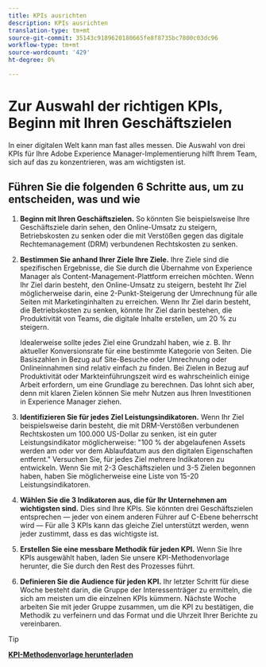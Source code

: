 ```yaml
---
title: KPIs ausrichten
description: KPIs ausrichten
translation-type: tm+mt
source-git-commit: 35143c9189620180665fe8f8735bc7800c03dc96
workflow-type: tm+mt
source-wordcount: '429'
ht-degree: 0%

---
```




# Zur Auswahl der richtigen KPIs, Beginn mit Ihren Geschäftszielen

In einer digitalen Welt kann man fast alles messen. Die Auswahl von drei KPIs für Ihre Adobe Experience Manager-Implementierung hilft Ihrem Team, sich auf das zu konzentrieren, was am wichtigsten ist.


## **Führen Sie die folgenden 6 Schritte aus, um zu entscheiden, was und wie**


1. **Beginn mit Ihren Geschäftszielen.** So könnten Sie beispielsweise Ihre Geschäftsziele darin sehen, den Online-Umsatz zu steigern, Betriebskosten zu senken oder die mit Verstößen gegen das digitale Rechtemanagement (DRM) verbundenen Rechtskosten zu senken.

1. **Bestimmen Sie anhand Ihrer Ziele Ihre Ziele.** Ihre Ziele sind die spezifischen Ergebnisse, die Sie durch die Übernahme von Experience Manager als Content-Management-Plattform erreichen möchten. Wenn Ihr Ziel darin besteht, den Online-Umsatz zu steigern, besteht Ihr Ziel möglicherweise darin, eine 2-Punkt-Steigerung der Umrechnung für alle Seiten mit Marketinginhalten zu erreichen. Wenn Ihr Ziel darin besteht, die Betriebskosten zu senken, könnte Ihr Ziel darin bestehen, die Produktivität von Teams, die digitale Inhalte erstellen, um 20 % zu steigern.

   Idealerweise sollte jedes Ziel eine Grundzahl haben, wie z. B. Ihr aktueller Konversionsrate für eine bestimmte Kategorie von Seiten. Die Basiszahlen in Bezug auf Site-Besuche oder Umrechnung oder Onlineinnahmen sind relativ einfach zu finden. Bei Zielen in Bezug auf Produktivität oder Markteinführungszeit wird es wahrscheinlich einige Arbeit erfordern, um eine Grundlage zu berechnen. Das lohnt sich aber, denn mit klaren Zielen können Sie mehr Nutzen aus Ihren Investitionen in Experience Manager ziehen.

1. **Identifizieren Sie für jedes Ziel Leistungsindikatoren.** Wenn Ihr Ziel beispielsweise darin besteht, die mit DRM-Verstößen verbundenen Rechtskosten um 100.000 US-Dollar zu senken, ist ein guter Leistungsindikator möglicherweise: &quot;100 % der abgelaufenen Assets werden am oder vor dem Ablaufdatum aus den digitalen Eigenschaften entfernt.&quot; Versuchen Sie, für jedes Ziel mehrere Indikatoren zu entwickeln. Wenn Sie mit 2-3 Geschäftszielen und 3-5 Zielen begonnen haben, haben Sie möglicherweise eine Liste von 15-20 Leistungsindikatoren.

1. **Wählen Sie die 3 Indikatoren aus, die für Ihr Unternehmen am wichtigsten sind.** Dies sind Ihre KPIs. Sie könnten drei Geschäftszielen entsprechen — jeder von einem anderen Führer auf C-Ebene beherrscht wird — Für alle 3 KPIs kann das gleiche Ziel unterstützt werden, wenn jeder zustimmt, dass es das wichtigste ist.

1. **Erstellen Sie eine messbare Methodik für jeden KPI.** Wenn Sie Ihre KPIs ausgewählt haben, laden Sie unsere KPI-Methodenvorlage herunter, die Sie durch den Rest des Prozesses führt.

1. **Definieren Sie die Audience für jeden KPI.** Ihr letzter Schritt für diese Woche besteht darin, die Gruppe der Interessenträger zu ermitteln, die sich am meisten um die einzelnen KPIs kümmern. Nächste Woche arbeiten Sie mit jeder Gruppe zusammen, um die KPI zu bestätigen, die Methodik zu verfeinern und das Format und die Uhrzeit Ihrer Berichte zu vereinbaren.

>[!TIP]
>
>[**KPI-Methodenvorlage herunterladen**](https://experienceleague.adobe.com/welcome/aem/assets/img/KPI_Methodology_Template.png)